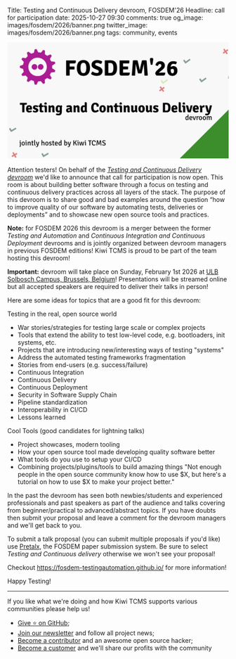 Title: Testing and Continuous Delivery devroom, FOSDEM'26
Headline: call for participation
date: 2025-10-27 09:30
comments: true
og_image: images/fosdem/2026/banner.png
twitter_image: images/fosdem/2026/banner.png
tags: community, events


!["Cfp banner"](/images/fosdem/2026/banner.png "Cfp banner")

Attention testers! On behalf of the
[*Testing and Continuous Delivery devroom*](https://fosdem-testingautomation.github.io/)
we'd like to announce that call for participation is now open.
This room is about building better software through a focus on testing and
continuous delivery practices across all layers of the stack.
The purpose of this devroom is to share good and bad examples around the question
“how to improve quality of our software by automating tests, deliveries or deployments”
and to showcase new open source tools and practices.

**Note:** for FOSDEM 2026 this devroom is a merger between the former
*Testing and Automation* and *Continuous Integration and Continuous Deployment* devrooms and
is jointly organized between devroom managers in previous FOSDEM editions!
Kiwi TCMS is proud to be part of the team hosting this devroom!


**Important:** devroom will take place on Sunday, February 1st 2026 at
[ULB Solbosch Campus, Brussels, Belgium](https://fosdem.org/2026/practical/transportation/)!
Presentations will be streamed online but all accepted speakers are required to deliver
their talks in person!

Here are some ideas for topics that are a good fit for this devroom:

Testing in the real, open source world


- War stories/strategies for testing large scale or complex projects
- Tools that extend the ability to test low-level code, e.g. bootloaders, init systems, etc.
- Projects that are introducing new/interesting ways of testing "systems"
- Address the automated testing frameworks fragmentation
- Stories from end-users (e.g. success/failure)
- Continuous Integration
- Continuous Delivery
- Continuous Deployment
- Security in Software Supply Chain
- Pipeline standardization
- Interoperability in CI/CD
- Lessons learned

Cool Tools (good candidates for lightning talks)

- Project showcases, modern tooling
- How your open source tool made developing quality software better
- What tools do you use to setup your CI/CD
- Combining projects/plugins/tools to build amazing things
  "Not enough people in the open source community know how to use $X,
  but here's a tutorial on how to use $X to make your project better."


In the past the devroom has seen both newbies/students and experienced professionals and
past speakers as part of the audience and talks covering from beginner/practical
to advanced/abstract topics. If you have doubts then submit your proposal and
leave a comment for the devroom managers and we'll get back to you.


To submit a talk proposal (you can submit multiple proposals if you'd like) use
[Pretalx](https://pretalx.fosdem.org/), the FOSDEM paper submission system.
Be sure to select *Testing and Continuous delivery* otherwise we won't see your
proposal!


Checkout
<https://fosdem-testingautomation.github.io/> for more information!


Happy Testing!


---

If you like what we're doing and how Kiwi TCMS supports various communities
please help us!

- [Give ⭐ on GitHub](https://github.com/kiwitcms/Kiwi/stargazers);
- [Join our newsletter](https://kiwitcms.us17.list-manage.com/subscribe/post?u=9b57a21155a3b7c655ae8f922&id=c970a37581)
  and follow all project news;
- [Become a contributor](https://kiwitcms.readthedocs.io/en/latest/contribution.html) and an awesome open source hacker;
- [Become a customer](/#subscriptions) and we'll share our profits with the community
